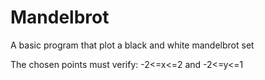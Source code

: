 # Mandelbrot
A basic program that plot a black and white mandelbrot set

The chosen points must verify:
-2<=x<=2 and -2<=y<=1
